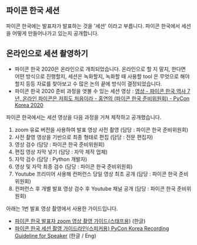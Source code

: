 ## 파이콘 한국 세션 
파이콘 한국에는 발표자가 발표하는 것을 '세션' 이라고 부릅니다. 파이콘 한국에서 세션을 어떻게 만들어나가고 있는지 공개합니다. 

## 온라인으로 세션 촬영하기
- 파이콘 한국 2020은 온라인으로 개최되었습니다. 온라인으로 할 지 말지, 한다면 어떤 방식으로 진행할지, 세션은 녹화할지, 녹화할 때 사용할 tool 은 무엇으로 해야할지 등등 자료를 찾아보고 수 많은 논의 끝에 방식이 결정되었습니다. 
- 파이콘 한국 2020 준비 과정을 엿볼 수 있는 세션 영상 : [영상 - 파이콘 한국 역사 7년, 온라인 파이콘은 저희도 처음이라 - 홍연의 (파이콘 한국 준비위원회) - PyCon Korea 2020](https://youtu.be/wsi3wWvu99U)

파이콘 한국에서는 세션 영상을 다음 과정을 거쳐 제작하고 공개했습니다. 

1. zoom 유료 버전을 사용하여 발표 영상 사전 촬영 (담당 : 파이콘 한국 준비위원회)
2. 사전 촬영 영상을 기반으로 최종 형태로 편집 (담당 : 전문 편집자)
3. 영상 검수 (담당 : 파이콘 한국 준비위원회)
4. 편집 영상 자막 넣기 (담당 : 자막 제작 업체)
5. 자막 검수 (담당 : Python 개발자)
6. 영상 및 자막 최종 검수 (담당 : 파이콘 한국 준비위원회)
7. Youtube 프리미어 사용해 컨퍼런스 당일 영상 최초 공개 (담당 : 파이콘 한국 준비위원회)
8. 컨퍼런스 후 개별 발표 영상 검수 후 Youtube 채널 공개 (담당 : 파이콘 한국 준비위원회)

아래는 1번 발표 영상 촬영에서 사용한 가이드입니다. 
- [파이콘 한국 발표자 zoom 영상 촬영 가이드(스태프용)](01-01-session-recoding-guideline-for-staff.md) (한글)
- [파이콘 한국 세션 촬영 가이드라인(스피커용) PyCon Korea Recording Guideline for Speaker](01-02-session-recoding-guideline-for-speaker.md) (한글 / Eng)




